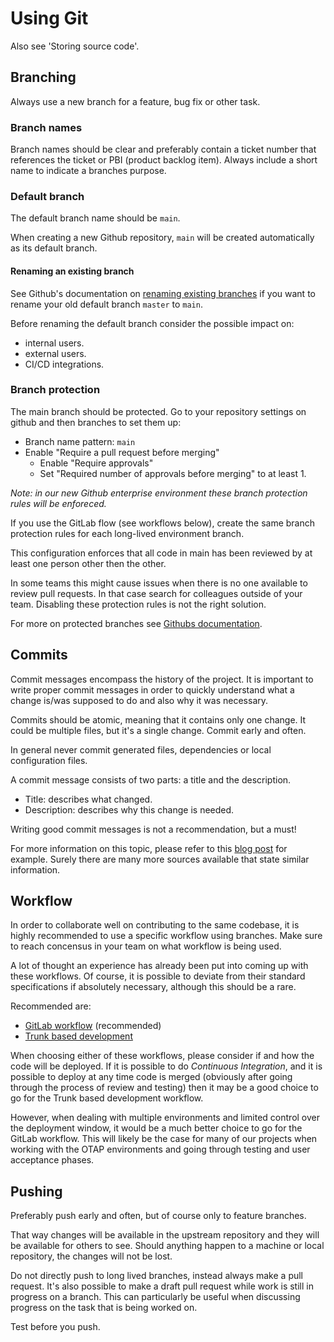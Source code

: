# Using Git

Also see 'Storing source code'.

## Branching
Always use a new branch for a feature, bug fix or other task. 

### Branch names
Branch names should be clear and preferably contain a ticket number that references the ticket or PBI (product backlog item). Always include a short name to indicate a branches purpose.

### Default branch
The default branch name should be `main`. 

When creating a new Github repository, `main` will be created automatically as its default branch. 

#### Renaming an existing branch
See Github's documentation on [renaming existing branches](https://github.com/github/renaming#renaming-existing-branches) if you want to rename your old default branch `master` to `main`. 

Before renaming the default branch consider the possible impact on:
- internal users.
- external users.
- CI/CD integrations.

### Branch protection

The main branch should be protected. Go to your repository settings on github and then branches to set them up:
- Branch name pattern: `main`
- Enable "Require a pull request before merging"
  - Enable "Require approvals"
  - Set "Required number of approvals before merging" to at least 1. 

_Note: in our new Github enterprise environment these branch protection rules will be enforeced._

If you use the GitLab flow (see workflows below), create the same branch protection rules for each long-lived environment branch. 

This configuration enforces that all code in main has been reviewed by at least one person other then the other. 

In some teams this might cause issues when there is no one available to review pull requests. In that case search for colleagues outside of your team. Disabling these protection rules is not the right solution.

For more on protected branches see [Githubs documentation](https://docs.github.com/en/repositories/configuring-branches-and-merges-in-your-repository/defining-the-mergeability-of-pull-requests/about-protected-branches).

## Commits
Commit messages encompass the history of the project. It is important to write proper commit messages in order to quickly understand what a change is/was supposed to do and also why it was necessary.

Commits should be atomic, meaning that it contains only one change. It could be multiple files, but it's a single change. Commit early and often.

In general never commit generated files, dependencies or local configuration files. 

A commit message consists of two parts: a title and the description. 
- Title: describes what changed.
- Description: describes why this change is needed.

Writing good commit messages is not a recommendation, but a must!

For more information on this topic, please refer to this [blog post](https://initialcommit.com/blog/git-commit-messages-best-practices)
for example. Surely there are many more sources available that state similar information.


## Workflow
In order to collaborate well on contributing to the same codebase, it is highly recommended to use a specific workflow using branches. Make sure to reach concensus in your team on what workflow is being used.

A lot of thought an experience has already been put into coming up with these workflows. Of course, it is possible to deviate from their standard specifications if absolutely necessary, although this should be a rare.

Recommended are:
- [GitLab workflow](https://docs.gitlab.com/ee/topics/gitlab_flow.html) (recommended)
- [Trunk based development](https://www.atlassian.com/continuous-delivery/continuous-integration/trunk-based-development)

When choosing either of these workflows, please consider if and how the code will be deployed. If it is possible to do _Continuous Integration_, and it is possible to deploy at any time code is merged (obviously after going through the process of review and testing) then it may be a good choice to go for the Trunk based development
workflow.

However, when dealing with multiple environments and limited control over the deployment window, it would be a much better choice to go for the GitLab workflow. This will likely be the case for many of our projects when working with the OTAP environments and going through testing and user acceptance phases.


## Pushing
Preferably push early and often, but of course only to feature branches.  

That way changes will be available in the upstream repository and they will be available for others to see. Should anything happen to a machine or local repository, the changes will not be lost.

Do not directly push to long lived branches, instead always make a pull request. It's also possible to make a draft pull request while work is still in progress on a branch. This can particularly be useful when discussing progress on the task that is being worked on.

Test before you push.
